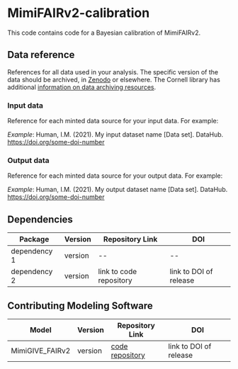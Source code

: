 # MimiFAIRv2-calibration

This code contains code for a Bayesian calibration of MimiFAIRv2.

## Data reference

References for all data used in your analysis. The specific version of the data should be archived, in [Zenodo](https://zenodo.org) or elsewhere. The Cornell library has additional [information on data archiving resources](https://data.research.cornell.edu/content/sharing-and-archiving-data).

### Input data

Reference for each minted data source for your input data.  For example:

_Example_: Human, I.M. (2021). My input dataset name [Data set]. DataHub. https://doi.org/some-doi-number

### Output data

Reference for each minted data source for your output data.  For example:

_Example_: Human, I.M. (2021). My output dataset name [Data set]. DataHub. https://doi.org/some-doi-number

## Dependencies

| Package | Version | Repository Link | DOI |
|-------|---------|-----------------|-----|
| dependency 1 | version | -- | -- |
| dependency 2 | version | link to code repository | link to DOI of release |

## Contributing Modeling Software

| Model | Version | Repository Link | DOI |
|-------|---------|-----------------|-----|
| MimiGIVE_FAIRv2 | version | [code repository](https://github.com/lrennels/MimiGIVE_FAIRv2) | link to DOI of release |
